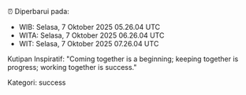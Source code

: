 ⏰ Diperbarui pada:
- WIB: Selasa, 7 Oktober 2025 05.26.04 UTC
- WITA: Selasa, 7 Oktober 2025 06.26.04 UTC
- WIT: Selasa, 7 Oktober 2025 07.26.04 UTC

Kutipan Inspiratif:
"Coming together is a beginning; keeping together is progress; working together is success."


Kategori: success

